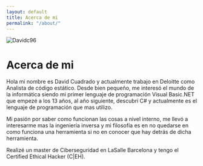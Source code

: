 ```yaml
---
layout: default
title: Acerca de mi
permalink: "/about/"
---
```


![Davidc96](https://avatars.githubusercontent.com/u/4979202?v=4)

# Acerca de mi
Hola mi nombre es David Cuadrado y actualmente trabajo en Deloitte como Analista de código estático.
Desde bien pequeño, me interesó el mundo de la informática siendo mi primer lenguaje de programación Visual Basic.NET que empezé a los 13 años, al año siguiente, descubrí C# y actualmente es el lenguaje de programación que mas utilizo.

Mi pasión por saber como funcionan las cosas a nivel interno, me llevó a interesarme mas la ingeniería inversa y mi filosofía es en no quedarse en como funciona una herramienta si no en conocer que hay detrás de dicha herramienta.

Realizé un master de Ciberseguridad en LaSalle Barcelona y tengo el Certified Ethical Hacker (C|EH).
